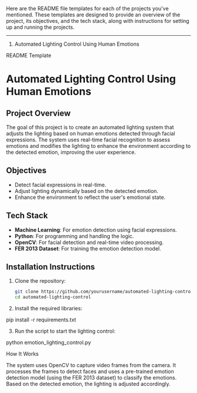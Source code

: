 Here are the README file templates for each of the projects you've mentioned. These templates are designed to provide an overview of the project, its objectives, and the tech stack, along with instructions for setting up and running the projects.


---

1. Automated Lighting Control Using Human Emotions

README Template

# Automated Lighting Control Using Human Emotions

## Project Overview
The goal of this project is to create an automated lighting system that adjusts the lighting based on human emotions detected through facial expressions. The system uses real-time facial recognition to assess emotions and modifies the lighting to enhance the environment according to the detected emotion, improving the user experience.

## Objectives
- Detect facial expressions in real-time.
- Adjust lighting dynamically based on the detected emotion.
- Enhance the environment to reflect the user's emotional state.

## Tech Stack
- **Machine Learning**: For emotion detection using facial expressions.
- **Python**: For programming and handling the logic.
- **OpenCV**: For facial detection and real-time video processing.
- **FER 2013 Dataset**: For training the emotion detection model.

## Installation Instructions
1. Clone the repository:
   ```bash
   git clone https://github.com/yourusername/automated-lighting-control.git
   cd automated-lighting-control

2. Install the required libraries:

pip install -r requirements.txt


3. Run the script to start the lighting control:

python emotion_lighting_control.py



How It Works

The system uses OpenCV to capture video frames from the camera. It processes the frames to detect faces and uses a pre-trained emotion detection model (using the FER 2013 dataset) to classify the emotions. Based on the detected emotion, the lighting is adjusted accordingly.

